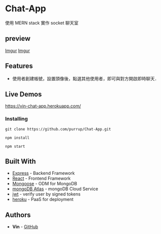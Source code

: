 # Chat-App

使用 MERN stack 實作 socket 聊天室

## preview

[Imgur](https://imgur.com/4MTzkiX.jpg)
[Imgur](https://imgur.com/cwWKDKz.jpg)

## Features

- 使用者創建帳號，設置頭像後，點選其他使用者，即可與對方開啟即時聊天．

## Live Demos

https://vin-chat-app.herokuapp.com/

### Installing

```
git clone https://github.com/purrup/Chat-App.git
```

```
npm install
```

```
npm start
```

## Built With

- [Express](https://expressjs.com/) - Backend Framework
- [React](https://reactjs.org/) - Frontend Framework
- [Mongoose](https://github.com/Automattic/mongoose/) - ODM for MongoDB
- [mongoDB Atlas](https://www.mongodb.com/zh-cn/cloud/atlas/) - mongoDB Cloud Service
- [jwt](https://jwt.io/) - verify user by signed tokens
- [heroku](https://www.heroku.com/) - PaaS for deployment

## Authors

- **Vin** - [GitHub](https://github.com/purrup)
